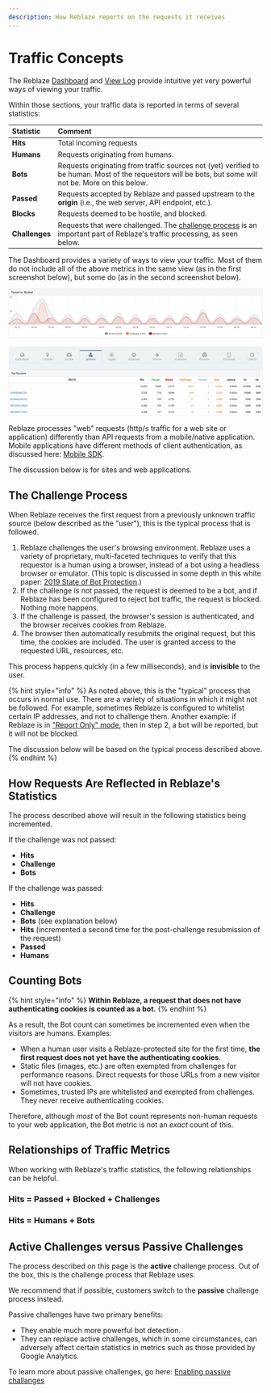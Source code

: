 ```yaml
---
description: How Reblaze reports on the requests it receives
---
```


# Traffic Concepts

The Reblaze [Dashboard](dashboard.md) and [View Log](view-log.md) provide intuitive yet very powerful ways of viewing your traffic.

Within those sections, your traffic data is reported in terms of several statistics: 

| Statistic | Comment |
| :--- | :--- |
| **Hits** | Total incoming requests |
| **Humans** | Requests originating from humans. |
| **Bots** | Requests originating from traffic sources not \(yet\) verified to be human. Most of the requestors will be bots, but some will not be. More on this below. |
| **Passed** | Requests accepted by Reblaze and passed upstream to the **origin** \(i.e., the web server, API endpoint, etc.\). |
| **Blocks** | Requests deemed to be hostile, and blocked. |
| **Challenges** | Requests that were challenged. The [challenge process](traffic-concepts.md#the-challenge-process) is an important part of Reblaze's traffic processing, as seen below. |

The Dashboard provides a variety of ways to view your traffic. Most of them do not include all of the above metrics in the same view \(as in the first screenshot below\), but some do \(as in the second screenshot below\).

![This graph shows Hits, Challenges, and Blocked](../../.gitbook/assets/screenshot-2020-01-02-10.55.19.png)

![The Top Sessions view shows all the metrics](../../.gitbook/assets/screenshot-2020-01-02-10.59.10.png)

Reblaze processes "web" requests \(http/s traffic for a web site or application\) differently than API requests from a mobile/native application. Mobile applications have different methods of client authentication, as discussed here: [Mobile SDK](../../using-the-product/reblaze-api-1/mobile-sdk.md). 

The discussion below is for sites and web applications.

## The Challenge Process

When Reblaze receives the first request from a previously unknown traffic source \(below described as the "user"\), this is the typical process that is followed.

1. Reblaze challenges the user's browsing environment. Reblaze uses a variety of proprietary, multi-faceted techniques to verify that this requestor is a human using a browser, instead of a bot using a headless browser or emulator. \(This topic is discussed in some depth in this white paper: [2019 State of Bot Protection](https://www.reblaze.com/resources/white-papers/2019-state-bot-protection/).\)
2. If the challenge is not passed, the request is deemed to be a bot, and if Reblaze has been configured to reject bot traffic, the request is blocked. Nothing more happens.
3. If the challenge is passed, the browser's session is authenticated, and the browser receives cookies from Reblaze.
4. The browser then automatically resubmits the original request, but this time, the cookies are included. The user is granted access to the requested URL, resources, etc.

This process happens quickly \(in a few milliseconds\), and is **invisible** to the user.  

{% hint style="info" %}
As noted above, this is the "typical" process that occurs in normal use. There are a variety of situations in which it might not be followed.  For example, sometimes Reblaze is configured to whitelist certain IP addresses, and not to challenge them. Another example: if Reblaze is in ["Report Only" mode](../settings/web-proxy/security-profiles.md#enabling-report-only-mode), then in step 2, a bot will be reported, but it will not be blocked. 

The discussion below will be based on the typical process described above.
{% endhint %}

## How Requests Are Reflected in Reblaze's Statistics

The process described above will result in the following statistics being incremented.

If the challenge was not passed:

* **Hits**
* **Challenge**
* **Bots**

If the challenge was passed:

* **Hits** 
* **Challenge**
* **Bots** \(see explanation below\)
* **Hits** \(incremented a second time for the post-challenge resubmission of the request\)
* **Passed**
* **Humans**

## Counting Bots

{% hint style="info" %}
**Within Reblaze, a request that does not have authenticating cookies is counted as a bot.**
{% endhint %}

As a result, the Bot count can sometimes be incremented even when the visitors are humans. Examples:

* When a human user visits a Reblaze-protected site for the first time, **the first request does not yet have the authenticating cookies**. 
* Static files \(images, etc.\) are often exempted from challenges for performance reasons. Direct requests for those URLs from a new visitor will not have cookies.
* Sometimes, trusted IPs are whitelisted and exempted from challenges. They never receive authenticating cookies.

Therefore, although _most_ of the Bot count represents non-human requests to your web application, the Bot metric is not an _exact_ count of this. 

## Relationships of Traffic Metrics

When working with Reblaze's traffic statistics, the following relationships can be helpful.

### **Hits = Passed + Blocked + Challenges**

### **Hits = Humans + Bots**

## Active Challenges versus Passive Challenges

The process described on this page is the **active** challenge process. Out of the box, this is the challenge process that Reblaze uses.

We recommend that if possible, customers switch to the **passive** challenge process instead. 

Passive challenges have two primary benefits:

* They enable much more powerful bot detection.
* They can replace active challenges, which in some circumstances, can adversely affect certain statistics in metrics such as those provided by Google Analytics.

To learn more about passive challenges, go here: [Enabling passive challanges ](../../using-the-product/best-practices/enabling-passive-challenges.md)




